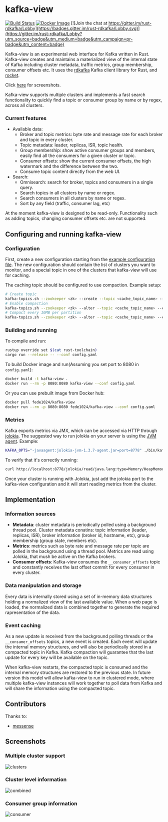 kafka-view
==========

[![Build Status](https://travis-ci.org/fede1024/kafka-view.svg?branch=master)](https://travis-ci.org/fede1024/kafka-view)
[![Docker Image](https://img.shields.io/docker/pulls/fede1024/kafka-view.svg?maxAge=2592000)](https://hub.docker.com/r/fede1024/kafka-view/)
[![Join the chat at https://gitter.im/rust-rdkafka/Lobby](https://badges.gitter.im/rust-rdkafka/Lobby.svg)](https://gitter.im/rust-rdkafka/Lobby?utm_source=badge&utm_medium=badge&utm_campaign=pr-badge&utm_content=badge)

Kafka-view is an experimental web interface for Kafka written in Rust.
Kafka-view creates and maintains a materialized view of the internal state of
Kafka including cluster metadata, traffic metrics, group membership, consumer
offsets etc. It uses the [rdkafka](https://github.com/fede1024/rust-rdkafka)
Kafka client library for Rust, and [rocket](https://rocket.rs/).

Click [here](https://github.com/fede1024/kafka-view#screenshots) for screenshots.

Kafka-view supports multiple clusters and implements a fast search
functionality to quickly find a topic or consumer group by name or by regex,
across all clusters.

### Current features
* Available data:
  * Broker and topic metrics: byte rate and message rate for each broker and
    topic in every cluster.
  * Topic metadata: leader, replicas, ISR, topic health.
  * Group membership: show active consumer groups and members, easily find all
    the consumers for a given cluster or topic.
  * Consumer offsets: show the current consumer offsets, the high watermark and
    the difference between the two.
  * Consume topic content directly from the web UI.
* Search:
  * Omnisearch: search for broker, topics and consumers in a single query.
  * Search topics in all clusters by name or regex.
  * Search consumers in all clusters by name or regex.
  * Sort by any field (traffic, consumer lag, etc)

At the moment kafka-view is designed to be read-only. Functionality such as
adding topics, changing consumer offsets etc. are not supported.

## Configuring and running kafka-view

### Configuration

First, create a new configuration starting from the [example configuration file].
The new configuration should contain the list of clusters you want to monitor,
and a special topic in one of the clusters that kafka-view will use for caching.

The caching topic should be configured to use compaction. Example setup:

```bash
# Create topic
kafka-topics.sh --zookeeper <zk> --create --topic <cache_topic_name> --partitions 3 --replication-factor 2
# Enable compaction
kafka-topics.sh --zookeeper <zk> --alter --topic <cache_topic_name> --config cleanup.policy=compact
# Compact every 10MB per partition
kafka-topics.sh --zookeeper <zk> --alter --topic <cache_topic_name> --config segment.bytes=10485760
```

[example configuration file]: https://github.com/fede1024/kafka-view/blob/master/exampleConfig.yaml

### Building and running

To compile and run:
```bash
rustup override set $(cat rust-toolchain)
cargo run --release -- --conf config.yaml
```

To build Docker image and run(Assuming you set port to 8080 in `config.yaml`):
```bash
docker build -t kafka-view .
docker run --rm -p 8080:8080 kafka-view --conf config.yaml
```

Or you can use prebuilt image from Docker hub:
```bash
docker pull fede1024/kafka-view
docker run --rm -p 8080:8080 fede1024/kafka-view --conf config.yaml
```

### Metrics

Kafka exports metrics via JMX, which can be accessed via HTTP through [jolokia]. The suggested way
to run jolokia on your server is using the [JVM agent]. Example:

```bash
KAFKA_OPTS="-javaagent:jolokia-jvm-1.3.7-agent.jar=port=8778" ./bin/kafka-server-start.sh config/server.properties
```

To verify that it's correctly running:

```bash
curl http://localhost:8778/jolokia/read/java.lang:type=Memory/HeapMemoryUsage/used
```

Once your cluster is running with Jolokia, just add the jolokia port to the kafka-view configuration
and it will start reading metrics from the cluster.

[jolokia]: https://jolokia.org
[JVM agent]: https://jolokia.org/agent/jvm.html

## Implementation

### Information sources

* **Metadata**: cluster metadata is periodically polled using a background
  thread pool. Cluster metadata conatins: topic information (leader, replicas,
  ISR), broker information (broker id, hostname, etc), group membership (group
  state, members etc).
* **Metrics**: metrics such as byte rate and message rate per topic are polled
  in the background using a thread pool. Metrics are read using Jolokia, that
  mush be active on the Kafka brokers.
* **Consumer offsets**: Kafka-view consumes the `__consumer_offsets` topic and
  constantly receives the last offset commit for every consumer in every
  cluster.

### Data manipulation and storage

Every data is internally stored using a set of in-memory data structures
holding a normalized view of the last available value. When a web page is
loaded, the normalized data is combined together to generate the required
rapresentation of the data.

### Event caching

As a new update is received from the background polling threads or the
`__consumer_offsets` topics, a new event is created. Each event will update the
internal memory structures, and will also be periodically stored in a compacted
topic in Kafka. Kafka compaction will guarantee that the last update for every
key will be available on the topic.

When kafka-view restarts, the compacted topic is consumed and the internal
memory structures are restored to the previous state. In future version this
model will allow kafka-view to run in clustered mode, where multiple kafka-view
instances will work together to poll data from Kafka and will share the
information using the compacted topic.

## Contributors

Thanks to:
* [messense](https://github.com/messense)

## Screenshots

### Multiple cluster support

![clusters](/screenshots/clusters.png?raw=true "Clusters")

### Cluster level information

![combined](/screenshots/combined.png?raw=true "Cluster page")

### Consumer group information

![consumer](/screenshots/consumer.png?raw=true "Consumer group")


